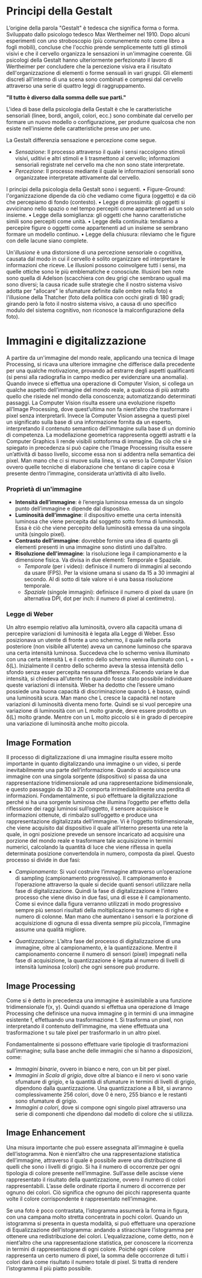 # Principi della Gestalt

L’origine della parola "Gestalt" è tedesca che significa forma o forma. Sviluppato dallo psicologo tedesco Max Wertheimer nel 1910. Dopo alcuni esperimenti con uno stroboscopio (più comunemente noto come libro a fogli mobili), concluse che l'occhio prende semplicemente tutti gli stimoli visivi e che il cervello organizza le sensazioni in un'immagine coerente. Gli psicologi della Gestalt hanno ulteriormente perfezionato il lavoro di Wertheimer per concludere che la percezione visiva era il risultato dell'organizzazione di elementi o forme sensuali in vari gruppi. Gli elementi discreti all'interno di una scena sono combinati e compresi dal cervello attraverso una serie di quattro leggi di raggruppamento.

**"Il tutto è diverso dalla somma delle sue parti."**

L'idea di base della psicologia della Gestalt è che le caratteristiche sensoriali (linee, bordi, angoli, colori, ecc.) sono combinate dal cervello per formare un nuovo modello o configurazione, per produrre qualcosa che non esiste nell'insieme delle caratteristiche prese uno per uno.

La Gestalt differenzia sensazione e percezione come segue. 
- *Sensazione*: Il processo attraverso il quale i sensi raccolgono stimoli visivi, uditivi e altri stimoli e li trasmettono al cervello; informazioni sensoriali registrate nel cervello ma che non sono state interpretate. 
- *Percezione*: Il processo mediante il quale le informazioni sensoriali sono organizzatee interpretate attivamente dal cervello.

I principi della psicologia della Gestalt sono i seguenti. 
• Figure-Ground: l'organizzazione dipende da ciò che vediamo come figura (oggetto) e da ciò che percepiamo di fondo (contesto). 
• Legge di prossimità: gli oggetti si avvicinano nello spazio o nel tempo percepiti come appartenenti ad un solo insieme. 
• Legge della somiglianza: gli oggetti che hanno caratteristiche simili sono percepiti come unità. 
• Legge della continuità: tendiamo a percepire figure o oggetti come appartenenti ad un insieme se sembrano formare un modello continuo. • Legge della chiusura: rileviamo che le figure con delle lacune siano complete. 

Un'*illusione* è una distorsione di una percezione sensoriale o cognitiva, causata dal modo in cui il cervello è solito organizzare ed interpretare le informazioni che riceve. Le illusioni possono coinvolgere tutti i sensi, ma quelle ottiche sono le più emblematiche e conosciute. Illusioni ben note sono quella di Adelson (scacchiera con deu grigi che sembrano uguali ma sono diversi; la causa ricade sulle strategie che il nostro sistema visivo adotta per "allocare" le sfumature definite dalle ombre nella foto) e l'illusione della Thatcher (foto della politica con occhi girati di 180 gradi; girando però la foto il nostro sistema visivo, a causa di uno specifico modulo del sistema cognitivo, non riconosce la malconfigurazione della foto).

# Immagini e digitalizzazione

A partire da un'immagine del mondo reale, applicando una tecnica di Image Processing, si ricava una ulteriore immagine che differisce dalla precedente per una qualche motivazione, provando ad estrarre degli aspetti qualificanti (si pensi alla radiografia in campo medico per evidenziare una anomalia). Quando invece si effettua una operazione di Computer Vision, si collega un qualche aspetto dell’immagine del mondo reale, a qualcosa di più astratto quello che risiede nel mondo della conoscenza; automatizzando determinati passaggi. La Computer Vision risulta essere una evoluzione rispetto all’Image Processing, dove quest’ultima non fa nient’altro che trasformare i pixel senza interpretarli. Invece la Computer Vision assegna a questi pixel un significato sulla base di una informazione fornita da un esperto, interpretando il contenuto semantico dell’immagine sulla base di un dominio di competenza. La modellazione geometrica rappresenta oggetti astratti e la Computer Graphics li rende visibili sottoforma di immagine. Da ciò che si è spiegato in precedenza si può capire che l’Image Processing risulta essere un’attività di basso livello, siccome essa non si addentra nella semantica dei pixel. Man mano che ci si muove sulla linea, si va verso la Computer Vision ovvero quelle tecniche di elaborazione che tentano di capire cosa è presente dentro l’immagine, considerata un’attività di alto livello.

### Proprietà di un'immagine
- **Intensità dell’immagine**: è l’energia luminosa emessa da un singolo punto dell’immagine e dipende dal dispositivo. 
- **Luminosità dell’immagine**: il dispositivo emette una certa intensità luminosa che viene percepita dal soggetto sotto forma di luminosità. Essa è ciò che viene percepito della luminosità emessa da una singola unità (singolo pixel). 
- **Contrasto dell'immagine**: dovrebbe fornire una idea di quanto gli elementi presenti in una immagine sono distinti uno dall’altro. 
- **Risoluzione dell'immagine**: la risoluzione lega il campionamento e la dimensione fisica. Va divisa in due elementi: Temporale e Spaziale. 
    - *Temporale* (per i video): definisce il numero di immagini al secondo da usare (FPS). Per la visione umana si usano da 15 a 30 immagini al secondo. Al di sotto di tale valore vi è una bassa risoluzione temporale. 
    - *Spaziale* (singole immagini): definisce il numero di pixel da usare (in alternativa DPI, dot per inch: il numero di pixel al centimetro).

### Legge di Weber
Un altro esempio relativo alla luminosità, ovvero alla capacità umana di percepire variazioni di luminosità è legata alla Legge di Weber. Esso posizionava un utente di fronte a uno schermo, il quale nella porta posteriore (non visibile all’utente) aveva un cannone luminoso che sparava una certa intensità luminosa. Succedeva che lo schermo veniva illuminato con una certa intensità L e il centro dello schermo veniva illuminato con L + δ(L). Inizialmente il centro dello schermo aveva la stessa intensità dello sfondo senza esser percepita nessuna differenza. Facendo variare le due intensità, si chiedeva all’utente fin quando fosse stato possibile individuare queste variazioni di intensità. Weber ha dedotto che l’essere umano possiede una buona capacità di discriminazione quando L è basso, quindi una luminosità scura. Man mano che L cresce la capacità nel notare variazioni di luminosità diventa meno forte. Quindi se si vuol percepire una variazione di luminosità con un L molto grande, deve essere prodotto un δ(L) molto grande. Mentre con un L molto piccolo si è in grado di percepire una variazione di luminosità anche molto piccola.

## Image Formation
Il processo di digitalizzazione di una immagine risulta essere molto importante in quanto digitalizzando una immagine o un video, si perde inevitabilmente una parte dell’informazione. Quando si acquisisce una immagine con una singola sorgente (dispositivo) si passa da una rappresentazione tridimensionale ad una rappresentazione bidimensionale, e questo passaggio da 3D a 2D comporta irrimediabilmente una perdita di informazioni. Fondamentalmente, si può effettuare la digitalizzazione perché si ha una sorgente luminosa che illumina l’oggetto per effetto della riflessione dei raggi luminosi sull’oggetto, il sensore acquisisce le informazioni ottenute, di rimbalzo sull’oggetto e produce una rappresentazione digitalizzata dell’immagine. Vi è l’oggetto tridimensionale, che viene acquisito dal dispositivo il quale all’interno presenta una rete la quale, in ogni posizione prevede un sensore incaricato ad acquisire una porzione del mondo reale e trasformare tale acquisizione in termini numerici, calcolando la quantità di luce che viene riflessa in quella determinata posizione convertendola in numero, composta da pixel.
Questo processo si divide in due fasi:

- *Campionamento*: Si vuol costruire l’immagine attraverso un’operazione di sampling (campionamento progressivo). Il campionamento è l’operazione attraverso la quale si decide quanti sensori utilizzare nella fase di digitalizzazione. Quindi la fase di digitalizzazione è l’intero processo che viene diviso in due fasi, una di esse è il campionamento. Come si evince dalla figura verranno utilizzati in modo progressivo sempre più sensori risultati della moltiplicazione tra numero di righe e numero di colonne. Man mano che aumentano i sensori e la porzione di acquisizione di ognuna di essa diventa sempre più piccola, l’immagine assume una qualità migliore.

- *Quantizzazione*: L’altra fase del processo di digitalizzazione di una immagine, oltre al campionamento, è la quantizzazione. Mentre il campionamento concerne il numero di sensori (pixel) impegnati nella fase di acquisizione, la quantizzazione è legata al numero di livelli di intensità luminosa (colori) che ogni sensore può produrre. 

## Image Processing
Come si è detto in precedenza una immagine è assimilabile a una funzione tridimensionale f(x, y). Quindi quando si effettua una operazione di Image Processing che definisce una nuova immagine g in termini di una immagine esistente f, effettuando una trasformazione t. Si trasforma un pixel, non interpretando il contenuto dell’immagine, ma viene effettuata una trasformazione t su tale pixel per trasformarlo in un altro pixel. 

Fondamentalmente si possono effettuare varie tipologie di trasformazioni sull’immagine; sulla base anche delle immagini che si hanno a disposizioni, come: 
- *Immagini binarie*, ovvero in bianco e nero, con un bit per pixel. 
- *Immagini in Scala di grigio*, dove oltre al bianco e il nero vi sono varie sfumature di grigio, e la quantità di sfumature in termini di livelli di grigio, dipendono dalla quantizzazione. Una quantizzazione a 8 bit, si avranno complessivamente 256 colori, dove 0 è nero, 255 bianco e le restanti sono sfumature di grigio. 
- *Immagini a colori*, dove si compone ogni singolo pixel attraverso una serie di componenti che dipendono dal modello di colore che si utilizza. 

## Image Enhancement
Una misura importante che può essere assegnata all’immagine è quella dell’istogramma. Non è nient’altro che una rappresentazione statistica dell’immagine, attraverso il quale è possibile avere una distribuzione di quelli che sono i livelli di grigio. Si ha il numero di occorrenze per ogni tipologia di colore presente nell’immagine. Sull’asse delle ascisse viene rappresentato il risultato della quantizzazione, ovvero il numero di colori rappresentabili. L’asse delle ordinate riporta il numero di occorrenze per ognuno dei colori. Ciò significa che ognuno dei picchi rappresenta quante volte il colore corrispondente è rappresentato nell’immagine. 

Se una foto è poco contrastata, l’istogramma assumerà la forma in figura, con una campana molto stretta concentrata in pochi colori. Quando un istogramma si presenta in questa modalità, si può effettuare una operazione di Equalizzazione dell’istogramma: andando a stiracchiare l’istogramma per ottenere una redistribuzione dei colori. L’equalizzazione, come detto, non è nient’altro che una rappresentazione statistica, per conoscere la ricorrenza in termini di rappresentazione di ogni colore. Poiché ogni colore rappresenta un certo numero di pixel, la somma delle occorrenze di tutti i colori darà come risultato il numero totale di pixel. Si tratta di rendere l’istogramma il più piatto possibile.
